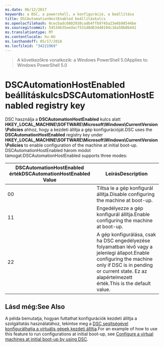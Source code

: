 ```yaml
---
ms.date: 06/12/2017
keywords: a DSC, a powershell, a konfiguráció, a beállítása
title: DSCAutomationHostEnabled beállításkulcs
ms.openlocfilehash: 0cecbadc6802938cadb4ffb9745a23e6b98544be
ms.sourcegitcommit: 54534635eedacf531d8d6344019dc16a50b8b441
ms.translationtype: MT
ms.contentlocale: hu-HU
ms.lasthandoff: 05/17/2018
ms.locfileid: "34221969"
---
```

><span data-ttu-id="aa1dd-103">A következőkre vonatkozik: a Windows PowerShell 5.0</span><span class="sxs-lookup"><span data-stu-id="aa1dd-103">Applies to: Windows PowerShell 5.0</span></span>

# <a name="dscautomationhostenabled-registry-key"></a><span data-ttu-id="aa1dd-104">DSCAutomationHostEnabled beállításkulcs</span><span class="sxs-lookup"><span data-stu-id="aa1dd-104">DSCAutomationHostEnabled registry key</span></span>

<span data-ttu-id="aa1dd-105">DSC használja a **DSCAutomationHostEnabled** kulcs alatt **HKEY_LOCAL_MACHINE\SOFTWARE\Microsoft\Windows\CurrentVersion\Policies** ahhoz, hogy a kezdeti állítja a gép konfigurációját.</span><span class="sxs-lookup"><span data-stu-id="aa1dd-105">DSC uses the **DSCAutomationHostEnabled** registry key under **HKEY_LOCAL_MACHINE\SOFTWARE\Microsoft\Windows\CurrentVersion\Policies** to enable configuration of the machine at initial boot-up.</span></span>
<span data-ttu-id="aa1dd-106">DSCAutomationHostEnabled három módot támogat:</span><span class="sxs-lookup"><span data-stu-id="aa1dd-106">DSCAutomationHostEnabled supports three modes:</span></span>

|  <span data-ttu-id="aa1dd-107">DSCAutomationHostEnabled érték</span><span class="sxs-lookup"><span data-stu-id="aa1dd-107">DSCAutomationHostEnabled Value</span></span>  |  <span data-ttu-id="aa1dd-108">Leírás</span><span class="sxs-lookup"><span data-stu-id="aa1dd-108">Description</span></span>   |
|---|---|
<span data-ttu-id="aa1dd-109">0</span><span class="sxs-lookup"><span data-stu-id="aa1dd-109">0</span></span> | <span data-ttu-id="aa1dd-110">Tiltsa le a gép konfigurál állítja.</span><span class="sxs-lookup"><span data-stu-id="aa1dd-110">Disable configuring the machine at boot-up.</span></span> |
<span data-ttu-id="aa1dd-111">1</span><span class="sxs-lookup"><span data-stu-id="aa1dd-111">1</span></span> | <span data-ttu-id="aa1dd-112">Engedélyezze a gép konfigurál állítja.</span><span class="sxs-lookup"><span data-stu-id="aa1dd-112">Enable configuring the machine at boot-up.</span></span> |
<span data-ttu-id="aa1dd-113">2</span><span class="sxs-lookup"><span data-stu-id="aa1dd-113">2</span></span> | <span data-ttu-id="aa1dd-114">A gép konfigurálása, csak ha DSC engedélyezése folyamatban lévő vagy a jelenlegi állapot.</span><span class="sxs-lookup"><span data-stu-id="aa1dd-114">Enable configuring the machine only if DSC is in pending or current state.</span></span> <span data-ttu-id="aa1dd-115">Ez az alapértelmezett érték.</span><span class="sxs-lookup"><span data-stu-id="aa1dd-115">This is the default value.</span></span> |

## <a name="see-also"></a><span data-ttu-id="aa1dd-116">Lásd még:</span><span class="sxs-lookup"><span data-stu-id="aa1dd-116">See Also</span></span>

<span data-ttu-id="aa1dd-117">A példa bemutatja, hogyan futtathat konfigurációk kezdeti állítja a szolgáltatás használatához, tekintse meg a [DSC segítségével konfigurálhatja a virtuális gépek kezdeti állítja](bootstrapDsc.md).</span><span class="sxs-lookup"><span data-stu-id="aa1dd-117">For an example of how to use this feature to run configurations at initial boot-up, see [Configure a virtual machines at initial boot-up by using DSC](bootstrapDsc.md).</span></span>